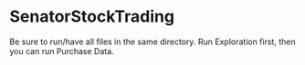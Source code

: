 # SenatorStockTrading

Be sure to run/have all files in the same directory. 
Run Exploration first, then you can run Purchase Data.
